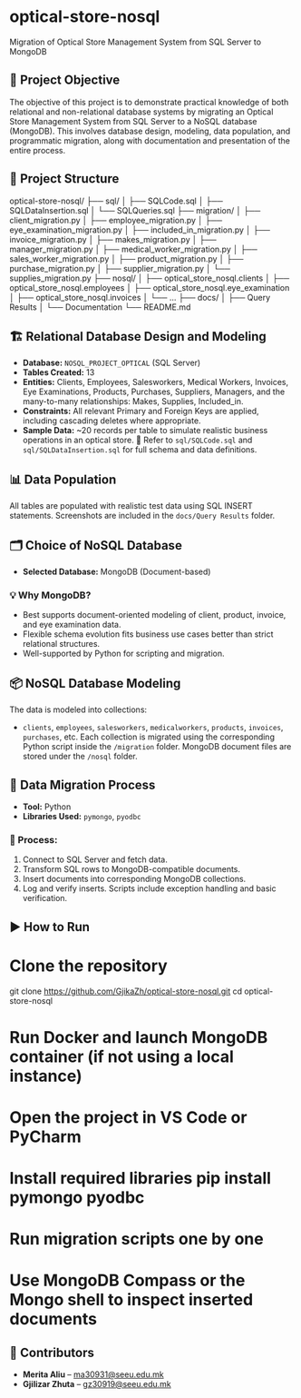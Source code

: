 # optical-store-nosql
Migration of Optical Store Management System from SQL Server to MongoDB

## 📌 Project Objective
The objective of this project is to demonstrate practical knowledge of both relational and non-relational database systems by migrating an Optical Store Management System from SQL Server to a NoSQL database (MongoDB). This involves database design, modeling, data population, and programmatic migration, along with documentation and presentation of the entire process.

## 📁 Project Structure

optical-store-nosql/
├── sql/
│   ├── SQLCode.sql
│   ├── SQLDataInsertion.sql
│   └── SQLQueries.sql
├── migration/
│   ├── client\_migration.py
│   ├── employee\_migration.py
│   ├── eye\_examination\_migration.py
│   ├── included\_in\_migration.py
│   ├── invoice\_migration.py
│   ├── makes\_migration.py
│   ├── manager\_migration.py
│   ├── medical\_worker\_migration.py
│   ├── sales\_worker\_migration.py
│   ├── product\_migration.py
│   ├── purchase\_migration.py
│   ├── supplier\_migration.py
│   └── supplies\_migration.py
├── nosql/
│   ├── optical\_store\_nosql.clients
│   ├── optical\_store\_nosql.employees
│   ├── optical\_store\_nosql.eye\_examination
│   ├── optical\_store\_nosql.invoices
│   └── ...
├── docs/
│   ├── Query Results
│   └── Documentation
└── README.md

## 🏗️ Relational Database Design and Modeling
- **Database:** `NOSQL_PROJECT_OPTICAL` (SQL Server)
- **Tables Created:** 13  
- **Entities:** Clients, Employees, Salesworkers, Medical Workers, Invoices, Eye Examinations, Products, Purchases, Suppliers, Managers, and the many-to-many relationships: Makes, Supplies, Included_in.
- **Constraints:** All relevant Primary and Foreign Keys are applied, including cascading deletes where appropriate.
- **Sample Data:** ~20 records per table to simulate realistic business operations in an optical store.
📄 Refer to `sql/SQLCode.sql` and `sql/SQLDataInsertion.sql` for full schema and data definitions.

## 📊 Data Population
All tables are populated with realistic test data using SQL INSERT statements. Screenshots are included in the `docs/Query Results` folder.

## 🗂️ Choice of NoSQL Database
- **Selected Database:** MongoDB (Document-based)

### 💡 Why MongoDB?
- Best supports document-oriented modeling of client, product, invoice, and eye examination data.
- Flexible schema evolution fits business use cases better than strict relational structures.
- Well-supported by Python for scripting and migration.

## 📦 NoSQL Database Modeling
The data is modeled into collections:
- `clients`, `employees`, `salesworkers`, `medicalworkers`, `products`, `invoices`, `purchases`, etc.
Each collection is migrated using the corresponding Python script inside the `/migration` folder.
MongoDB document files are stored under the `/nosql` folder.

## 🔁 Data Migration Process
- **Tool:** Python  
- **Libraries Used:** `pymongo`, `pyodbc`

### 🔄 Process:
1. Connect to SQL Server and fetch data.
2. Transform SQL rows to MongoDB-compatible documents.
3. Insert documents into corresponding MongoDB collections.
4. Log and verify inserts.
Scripts include exception handling and basic verification.

## ▶️ How to Run
# Clone the repository
git clone https://github.com/GjikaZh/optical-store-nosql.git
cd optical-store-nosql
# Run Docker and launch MongoDB container (if not using a local instance)
# Open the project in VS Code or PyCharm
# Install required libraries pip install pymongo pyodbc
# Run migration scripts one by one
# Use MongoDB Compass or the Mongo shell to inspect inserted documents

## 👥 Contributors
* **Merita Aliu** –  ma30931@seeu.edu.mk
* **Gjilizar Zhuta** – gz30919@seeu.edu.mk
